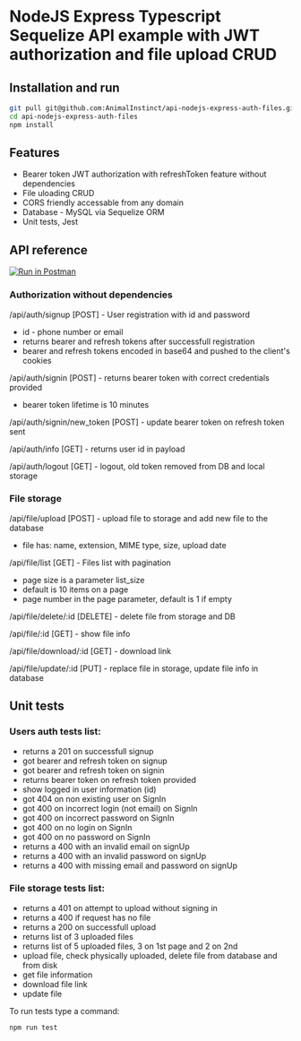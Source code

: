 # NodeJS Express Typescript Sequelize API example with JWT authorization and file upload CRUD

## Installation and run

```bash
git pull git@github.com:AnimalInstinct/api-nodejs-express-auth-files.git
cd api-nodejs-express-auth-files
npm install
```

## Features

- Bearer token JWT authorization with refreshToken feature without dependencies
- File uloading CRUD
- CORS friendly accessable from any domain
- Database - MySQL via Sequelize ORM
- Unit tests, Jest

## API reference

[![Run in Postman](https://run.pstmn.io/button.svg)](https://app.getpostman.com/run-collection/919f8c9e6170273e0bd6)

### Authorization without dependencies

/api/auth/signup [POST] - User registration with id and password

- id - phone number or email
- returns bearer and refresh tokens after successfull registration
- bearer and refresh tokens encoded in base64 and pushed to the client's cookies

/api/auth/signin [POST] - returns bearer token with correct credentials provided

- bearer token lifetime is 10 minutes

/api/auth/signin/new_token [POST] - update bearer token on refresh token sent

/api/auth/info [GET] - returns user id in payload

/api/auth/logout [GET] - logout, old token removed from DB and local storage

### File storage

/api/file/upload [POST] - upload file to storage and add new file to the database

- file has: name, extension, MIME type, size, upload date

/api/file/list [GET] - Files list with pagination

- page size is a parameter list_size
- default is 10 items on a page
- page number in the page parameter, default is 1 if empty

/api/file/delete/:id [DELETE] - delete file from storage and DB

/api/file/:id [GET] - show file info

/api/file/download/:id [GET] - download link

/api/file/update/:id [PUT] - replace file in storage, update file info in database

## Unit tests

### Users auth tests list:

- returns a 201 on successfull signup
- got bearer and refresh token on signup
- got bearer and refresh token on signin
- returns bearer token on refresh token provided
- show logged in user information (id)
- got 404 on non existing user on SignIn
- got 400 on incorrect login (not email) on SignIn
- got 400 on incorrect password on SignIn
- got 400 on no login on SignIn
- got 400 on no password on SignIn
- returns a 400 with an invalid email on signUp
- returns a 400 with an invalid password on signUp
- returns a 400 with missing email and password on signUp

### File storage tests list:

- returns a 401 on attempt to upload without signing in
- returns a 400 if request has no file
- returns a 200 on successfull upload
- returns list of 3 uploaded files
- returns list of 5 uploaded files, 3 on 1st page and 2 on 2nd
- upload file, check physically uploaded, delete file from database and from disk
- get file information
- download file link
- update file

To run tests type a command:

```bash
npm run test
```
